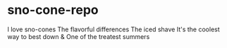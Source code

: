 # sno-cone-repo
I love sno-cones
The flavorful differences
The iced shave
It's the coolest way to best down &
One of the treatest summers
